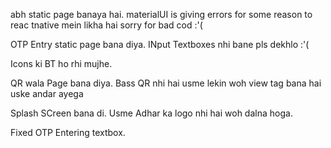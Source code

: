 abh static page banaya hai.
materialUI is giving errors for some reason to reac tnative mein likha hai
sorry for bad cod :'(

OTP Entry static page bana diya. INput Textboxes nhi bane pls dekhlo :'(

Icons ki BT ho rhi mujhe.

QR wala Page bana diya. Bass QR nhi hai usme lekin woh view tag bana hai uske andar ayega

Splash SCreen bana di. Usme Adhar ka logo nhi hai woh dalna hoga.

Fixed OTP Entering textbox.